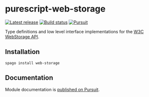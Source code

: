 # purescript-web-storage

[![Latest release](http://img.shields.io/github/release/purescript-web/purescript-web-storage.svg)](https://github.com/purescript-web/purescript-web-storage/releases)
[![Build status](https://github.com/purescript/purescript-web-storage/workflows/CI/badge.svg?branch=master)](https://github.com/purescript/purescript-web-storage/actions?query=workflow%3ACI+branch%3Amaster)
[![Pursuit](https://pursuit.purescript.org/packages/purescript-web-storage/badge)](https://pursuit.purescript.org/packages/purescript-web-storage)

Type definitions and low level interface implementations for the [W3C WebStorage API](https://www.w3.org/TR/webstorage/).

## Installation

```
spago install web-storage
```

## Documentation

Module documentation is [published on Pursuit](http://pursuit.purescript.org/packages/purescript-web-storage).
